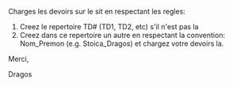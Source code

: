 Charges les devoirs sur le sit en respectant les regles:
1. Creez le repertoire TD# (TD1, TD2, etc) s'il n'est pas la
2. Creez dans ce repertoire un autre en respectant la convention: Nom_Premon (e.g. Stoica_Dragos) et chargez votre devoirs la.

Merci,

Dragos
